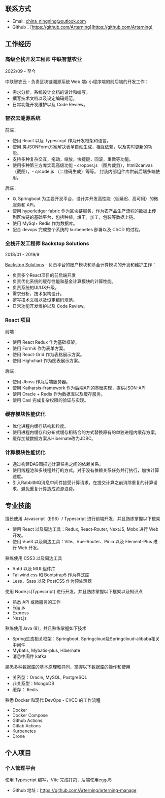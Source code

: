 ## 联系方式

- Email: [china_ningning@outlook.com](mailto:china_ningning@outlook.com)
- Github：[https://github.com/Arterning](https://github.com/Arterning)

## 工作经历

### 高级全栈开发工程师 中联智慧农业

2022/09 - 至今

中联智农云 -  负责区块链溯源系统 Web 端/ 小程序端的前后端的开发工作：

- 需求分析，系统设计文档的设计和编写。
- 撰写技术文档以及设定编码规范。
- 日常功能开发维护以及 Code Review。

### 智农云溯源系统

前端：

- 使用 React 以及 Typescript 作为开发框架和语言。
- 使用 类JSONForm方案解决表单自动生成，相互依赖，以及实时更新的功能。
- 支持多种复杂交互，拖动，缩放，快捷键，回滚，重做等功能。
- 使用多种第三方库实现高级功能 - cropper.js （图片裁剪），html2canvas（截图），- qrcode.js （二维码生成）等等。
封装内部组件库供前后端多端使用。

后端：

- 以 Springboot 为主要开发平台，设计并开发高性能（低延迟、高可用）的微服务和 API。
- 使用 hyperledger fabric 作为区块链服务，作为农产品生产流程的数据上传到区块链的基础平台，包括种植，烘干，加工，包装等数据上链。
- 使用 MySql+ Redis 作为数据库。
- 配合 devops 完成整个系统的 kurbenetes 部署以及 CI/CD 的过程。

### 全栈开发工程师 **Backstop Solutions**

2018/01 - 2019/9

[Backstop Solutions](https://www.backstopsolutions.com/about-backstop) - 负责平台的账户模块和基金计算模块的开发和维护工作：

- 负责多个React项目的前后端开发
- 负责优化系统的缓存性能和基金计算模块的计算性能。
- 负责系统的UI/UX升级。
- 需求分析，技术架构设计。
- 撰写技术文档以及设定编码规范。
- 日常功能开发维护以及 Code Review。

### React 项目

前端：

- 使用 React Redux 作为基础框架。
- 使用 Formik 作为表单方案。
- 使用 React-Grid 作为表格展示方案。
- 使用 Highchart 作为图表展示方案。

后端：

- 使用 Jboss 作为后端服务器。
- 使用 Katharsis-framework 作为后端API的基础实现，提供JSON-API
- 使用 Oracle + Redis 作为数据库以及缓存服务。
- 使用 Casl 完成复杂权限的验证与实现。

### 缓存模块性能优化

- 优化进程内缓存结构和粒度。
- 使用进程内缓存和分布式缓存相结合的方式替换原有的单独进程内缓存方案。
- 缓存加载数据方案从Hibernate改为JDBC。

### 计算模块性能优化

- 通过构建DAG图描述计算任务之间的依赖关系。
- 使用线程池和多线程并行的方式，对于没有依赖关系任务并行执行，加快计算速度。
- 引入RabbitMQ消息中间件接受计算请求，在提交计算之前消除重复的计算请求，避免重复计算造成资源浪费。

## 专业技能

擅长使用 Javascript（ES6）/ Typescript 进行前端开发，并且熟练掌握以下框架

- 使用 React 以及周边工具：Redux, React-Router, NextJS, Mobx 进行 Web 开发。
- 使用 Vue3 以及周边工具：Vite、Vue-Router、Pinia 以及 Element-Plus 进行 Web 开发。

熟练使用 CSS3 以及周边工具

- Antd 以及 MUI 组件库
- Tailwind.css 和 Bootstrap5 作为样式库
- Less，Sass 以及 PostCSS 作为预处理器

使用 Node.js(Typescript) 进行开发，并且熟练掌握以下框架以及知识点

- 熟悉 API 或微服务的工作
- Egg.js
- Express
- Nest.js

熟练使用Java (8)，并且熟练掌握如下技术

- Spring生态相关框架：Springboot, Springcloud及Springcloud-alibaba相关中间件
- Mybatis, Mybatis-plus, Hibernate
- 消息中间件 kafka

熟悉多种数据库的基本原理和异同，掌握以下数据库的操作和使用

- 关系型：Oracle, MySQL, PostgreSQL
- 非关系型：MongoDB
- 缓存： Redis

熟悉 Docker 和现代 DevOps - CI/CD 的工作流程

- Docker
- Docker Compose
- Github Actions
- Gitlab Actions
- Kurbenetes
- Drone

## 个人项目

### 个人管理平台

使用 Typescript 编写，Vite 完成打包，后端使用eggJS

- Github 地址：https://github.com/Arterning/arterning-manage
